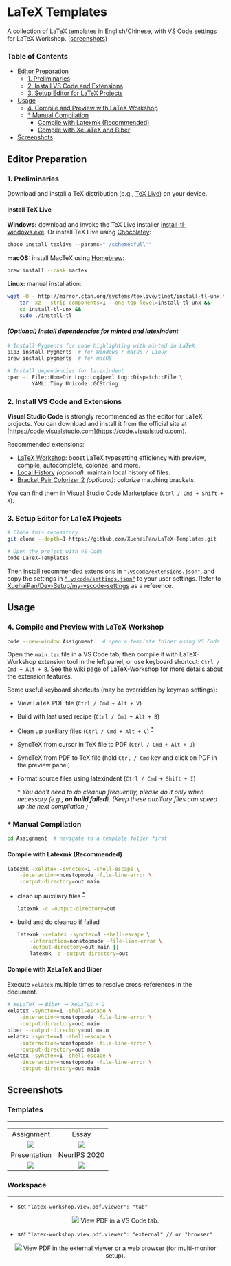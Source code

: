 # LaTeX Templates

A collection of LaTeX templates in English/Chinese, with VS Code settings for LaTeX Workshop. ([screenshots](#screenshots))

### Table of Contents  <!-- omit in toc -->

- [Editor Preparation](#editor-preparation)
  - [1. Preliminaries](#1-preliminaries)
  - [2. Install VS Code and Extensions](#2-install-vs-code-and-extensions)
  - [3. Setup Editor for LaTeX Projects](#3-setup-editor-for-latex-projects)
- [Usage](#usage)
  - [4. Compile and Preview with LaTeX Workshop](#4-compile-and-preview-with-latex-workshop)
  - [* Manual Compilation](#-manual-compilation)
    - [Compile with Latexmk (Recommended)](#compile-with-latexmk-recommended)
    - [Compile with XeLaTeX and Biber](#compile-with-xelatex-and-biber)
- [Screenshots](#screenshots)

## Editor Preparation

### 1. Preliminaries

Download and install a TeX distribution (e.g., [TeX Live](https://www.tug.org/texlive/)) on your device.

#### Install TeX Live  <!-- omit in toc -->

**Windows:** download and invoke the TeX Live installer [install-tl-windows.exe](http://mirror.ctan.org/systems/texlive/tlnet/install-tl-windows.exe). Or install TeX Live using [Chocolatey](https://chocolatey.org):

```powershell
choco install texlive --params="'/scheme:full'"
```

**macOS:** install MacTeX using [Homebrew](https://brew.sh):

```bash
brew install --cask mactex
```

**Linux:** manual installation:

```bash
wget -O - http://mirror.ctan.org/systems/texlive/tlnet/install-tl-unx.tar.gz |
    tar -xz --strip-components=1 --one-top-level=install-tl-unx &&
    cd install-tl-unx &&
    sudo ./install-tl
```

#### *(Optional) Install dependencies for minted and latexindent*  <!-- omit in toc -->

```bash
# Install Pygments for code highlighting with minted in LaTeX
pip3 install Pygments  # for Windows / macOS / Linux
brew install pygments  # for macOS

# Install dependencies for latexindent
cpan -i File::HomeDir Log::Log4perl Log::Dispatch::File \
        YAML::Tiny Unicode::GCString
```

### 2. Install VS Code and Extensions

**Visual Studio Code** is strongly recommended as the editor for LaTeX projects. You can download and install it from the official site at [https://code.visualstudio.com](https://code.visualstudio.com).

Recommended extensions:

- [LaTeX Workshop](https://marketplace.visualstudio.com/items?itemName=James-Yu.latex-workshop): boost LaTeX typesetting efficiency with preview, compile, autocomplete, colorize, and more.
- [Local History](https://marketplace.visualstudio.com/items?itemName=xyz.local-history) *(optional)*: maintain local history of files.
- [Bracket Pair Colorizer 2](https://marketplace.visualstudio.com/items?itemName=CoenraadS.bracket-pair-colorizer-2) *(optional)*: colorize matching brackets.

You can find them in Visual Studio Code Marketplace (`Ctrl / Cmd + Shift + X`).

### 3. Setup Editor for LaTeX Projects

```bash
# Clone this repository
git clone --depth=1 https://github.com/XuehaiPan/LaTeX-Templates.git

# Open the project with VS Code
code LaTeX-Templates
```

Then install recommended extensions in [`".vscode/extensions.json"`](.vscode/extensions.json), and copy the settings in [`".vscode/settings.json"`](.vscode/settings.json) to your user settings. Refer to [XuehaiPan/Dev-Setup/my-vscode-settings](https://github.com/XuehaiPan/Dev-Setup/blob/master/my-vscode-settings/settings.json) as a reference.

## Usage

### 4. Compile and Preview with LaTeX Workshop

```bash
code --new-window Assignment   # open a template folder using VS Code
```

Open the `main.tex` file in a VS Code tab, then compile it with LaTeX-Workshop extension tool in the left panel, or use keyboard shortcut: `Ctrl / Cmd + Alt + B`. See the [wiki](https://github.com/James-Yu/LaTeX-Workshop/wiki) page of LaTeX-Workshop for more details about the extension features.

Some useful keyboard shortcuts (may be overridden by keymap settings):

- View LaTeX PDF file (`Ctrl / Cmd + Alt + V`)
- Build with last used recipe (`Ctrl / Cmd + Alt + B`)
- Clean up auxiliary files (`Ctrl / Cmd + Alt + C`) <sup>[*](#note)</sup>
- SyncTeX from cursor in TeX file to PDF (`Ctrl / Cmd + Alt + J`)
- SyncTeX from PDF to TeX file (hold `Ctrl / Cmd` key and click on PDF in the preview panel)
- Format source files using latexindent (`Ctrl / Cmd + Shift + I`)

  <a name="note">*</a> *You don't need to do cleanup frequently, please do it only when necessary (e.g., **on build failed**). (Keep these auxiliary files can speed up the next compilation.)*

### * Manual Compilation

```bash
cd Assignment  # navigate to a template folder first
```

#### Compile with Latexmk (Recommended)

```bash
latexmk -xelatex -synctex=1 -shell-escape \
    -interaction=nonstopmode -file-line-error \
    -output-directory=out main
```

- clean up auxiliary files <sup>[*](#note)</sup>

  ```bash
  latexmk -c -output-directory=out
  ```

- build and do cleanup if failed

  ```bash
  latexmk -xelatex -synctex=1 -shell-escape \
      -interaction=nonstopmode -file-line-error \
      -output-directory=out main ||
      latexmk -c -output-directory=out
  ```

#### Compile with XeLaTeX and Biber

Execute `xelatex` multiple times to resolve cross-references in the document.

```bash
# XeLaTeX ➞ Biber ➞ XeLaTeX × 2
xelatex -synctex=1 -shell-escape \
    -interaction=nonstopmode -file-line-error \
    -output-directory=out main
biber --output-directory=out main
xelatex -synctex=1 -shell-escape \
    -interaction=nonstopmode -file-line-error \
    -output-directory=out main
xelatex -synctex=1 -shell-escape \
    -interaction=nonstopmode -file-line-error \
    -output-directory=out main
```

## Screenshots

### Templates  <!-- omit in toc -->

---

<table>
  <tr>
    <td align="center">Assignment</td>
    <td align="center">Essay</td>
  </tr>
  <tr>
    <td align="center">
      <img src="https://user-images.githubusercontent.com/16078332/100871042-90b18500-34da-11eb-8ca4-9982e2df2a62.gif">
    </td>
    <td align="center">
      <img src="https://user-images.githubusercontent.com/16078332/100871056-9313df00-34da-11eb-849f-7958169efe39.gif">
    </td>
  </tr>
  <tr>
    <td align="center">Presentation</td>
    <td align="center">NeurIPS 2020</td>
  </tr>
  <tr>
    <td align="center">
      <img src="https://user-images.githubusercontent.com/16078332/111862242-0dd00f80-898f-11eb-8df2-d57fdbac2d1b.gif">
    </td>
    <td align="center">
      <img src="https://user-images.githubusercontent.com/16078332/100871069-96a76600-34da-11eb-87c8-63460d878e6b.gif">
    </td>
  </tr>
</table>

### Workspace  <!-- omit in toc -->

---

- set `"latex-workshop.view.pdf.viewer": "tab"`

<p align="center">
  <img src="https://user-images.githubusercontent.com/16078332/111870724-51437180-89c1-11eb-842c-6302b31a6a96.png">
  View PDF in a VS Code tab.
</p>

- set `"latex-workshop.view.pdf.viewer": "external" // or "browser"`

<p align="center">
  <img src="https://user-images.githubusercontent.com/16078332/111870727-53a5cb80-89c1-11eb-96e4-dcff0e0de78b.png">
  View PDF in the external viewer or a web browser (for multi-monitor setup).
</p>
